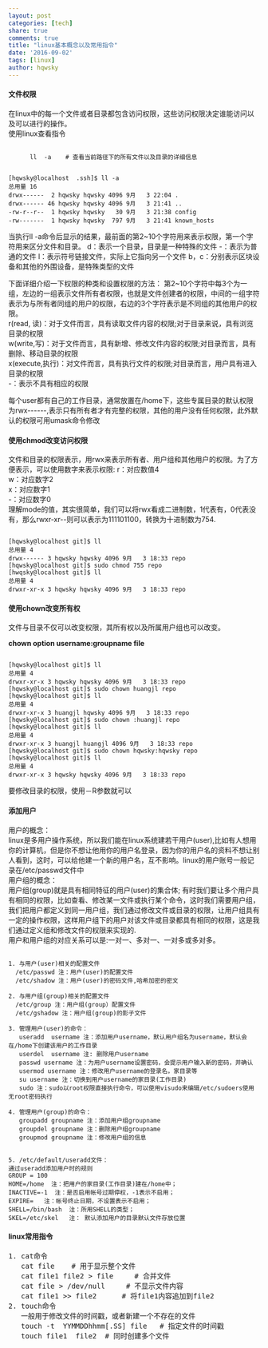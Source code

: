 ```yaml
---
layout: post
categories: [tech]
share: true
comments: true
title: "linux基本概念以及常用指令"
date: '2016-09-02'
tags: [linux]
author: hqwsky
---
```


#### 文件权限  
在linux中的每一个文件或者目录都包含访问权限，这些访问权限决定谁能访问以及可以进行的操作。  
使用linux查看指令  

<code>
      ll  -a    # 查看当前路径下的所有文件以及目录的详细信息
</code>  
<pre><code>
[hqwsky@localhost  .ssh]$ ll -a
总用量 16
drwx------  2 hqwsky hqwsky 4096 9月   3 22:04 .
drwx------ 46 hqwsky hqwsky 4096 9月   3 21:41 ..
-rw-r--r--  1 hqwsky hqwsky   30 9月   3 21:38 config
-rw-------  1 hqwsky hqwsky  797 9月   3 21:41 known_hosts
</code></pre> 
当执行ll -a命令后显示的结果，最前面的第2~10个字符用来表示权限，第一个字符用来区分文件和目录。  
d：表示一个目录，目录是一种特殊的文件  
-：表示为普通的文件  
l：表示符号链接文件，实际上它指向另一个文件  
b，c：分别表示区块设备和其他的外围设备，是特殊类型的文件  

下面详细介绍一下权限的种类和设置权限的方法：
第2~10个字符中每3个为一组，左边的一组表示文件所有者权限，也就是文件创建者的权限，中间的一组字符表示为与所有者同组的用户的权限，右边的3个字符表示是不同组的其他用户的权限。  
r(read, 读)：对于文件而言，具有读取文件内容的权限;对于目录来说，具有浏览目录的权限  
w(write,写)：对于文件而言，具有新增、修改文件内容的权限;对目录而言，具有删除、移动目录的权限  
x(execute,执行)：对文件而言，具有执行文件的权限;对目录而言，用户具有进入目录的权限  
-：表示不具有相应的权限  

每个user都有自己的工作目录，通常放置在/home下，这些专属目录的默认权限为rwx------,表示只有所有者才有完整的权限，其他的用户没有任何权限，此外默认的权限可用umask命令修改  

#### 使用chmod改变访问权限  
文件和目录的权限表示，用rwx来表示所有者、用户组和其他用户的权限。为了方便表示，可以使用数字来表示权限:
r：对应数值4  
w：对应数字2  
x：对应数字1  
-：对应数字0  
理解mode的值，其实很简单，我们可以将rwx看成二进制数，1代表有，0代表没有，那么rwxr-xr--则可以表示为111101100，转换为十进制数为754.  
<pre><code>
[hqwsky@localhost git]$ ll 
总用量 4
drwx------ 3 hqwsky hqwsky 4096 9月   3 18:33 repo
[hqwsky@localhost git]$ sudo chmod 755 repo
[hwqsky@localhost git]$ ll
总用量 4
drwxr-xr-x 3 hqwsky hqwsky 4096 9月   3 18:33 repo
</code></pre>
#### 使用chown改变所有权  
文件与目录不仅可以改变权限，其所有权以及所属用户组也可以改变。

**chown option username:groupname  file**  
<pre><code>
[hqwsky@localhost git]$ ll 
总用量 4
drwxr-xr-x 3 hqwsky hqwsky 4096 9月   3 18:33 repo
[hqwsky@localhost git]$ sudo chown huangjl repo
[hqwsky@localhost git]$ ll 
总用量 4
drwxr-xr-x 3 huangjl hqwsky 4096 9月   3 18:33 repo
[hqwsky@localhost git]$ sudo chown :huangjl repo
[hqwsky@localhost git]$ ll 
总用量 4
drwxr-xr-x 3 huangjl huangjl 4096 9月   3 18:33 repo
[hqwsky@localhost git]$ sudo chown hqwsky:hqwsky repo
[hqwsky@localhost git]$ ll 
总用量 4
drwxr-xr-x 3 hqwsky hqwsky 4096 9月   3 18:33 repo
</code></pre>  
要修改目录的权限，使用－R参数就可以  

#### 添加用户
用户的概念：  
linux是多用户操作系统，所以我们能在linux系统建若干用户(user),比如有人想用你的计算机，但是你不想让他用你的用户名登录，因为你的用户名的资料不想让别人看到，这时，可以给他建一个新的用户名，互不影响。linux的用户账号一般记录在/etc/passwd文件中  
用户组的概念：  
用户组(group)就是具有相同特征的用户(user)的集合体; 有时我们要让多个用户具有相同的权限，比如查看、修改某一文件或执行某个命令，这时我们需要用户组，我们把用户都定义到同一用户组，我们通过修改文件或目录的权限，让用户组具有一定的操作权限，这样用户组下的用户对该文件或目录都具有相同的权限，这是我们通过定义组和修改文件的权限来实现的.  
用户和用户组的对应关系可以是:一对一、多对一、一对多或多对多。  
<pre><code>
1. 与用户(user)相关的配置文件  
  /etc/passwd 注：用户(user)的配置文件  
  /etc/shadow 注：用户(user)的密码文件,哈希加密的密文  

2. 与用户组(group)相关的配置文件  
  /etc/group 注：用户组(group）配置文件  
  /etc/gshadow 注：用户组(group)的影子文件  

3. 管理用户(user)的命令：  
   useradd  username 注：添加用户username，默认用户组名为username，默认会在/home下创建该用户的工作目录  
   userdel  username 注: 删除用户username
   passwd username 注：为用户username设置密码，会提示用户输入新的密码，并确认  
   usermod username 注：修改用户username的登录名，家目录等  
   su username 注：切换到用户username的家目录(工作目录)  
   sudo 注：sudo以root权限直接执行命令，可以使用visudo来编辑/etc/sudoers使用无root密码执行  

4. 管理用户(group)的命令：  
   groupadd groupname 注：添加用户组groupname  
   groupdel groupname 注：删除用户组groupname  
   groupmod groupname 注：修改用户组的信息  
 
 
5. /etc/default/useradd文件：  
通过useradd添加用户时的规则  
GROUP = 100  
HOME=/home  注：把用户的家目录(工作目录)建在/home中；  
INACTIVE=-1  注：是否启用帐号过期停权，-1表示不启用；  
EXPIRE=   注：帐号终止日期，不设置表示不启用；  
SHELL=/bin/bash  注：所用SHELL的类型；  
SKEL=/etc/skel   注： 默认添加用户的目录默认文件存放位置  
</code></pre>  

#### linux常用指令  
<pre>
1. cat命令
   cat file    # 用于显示整个文件
   cat file1 file2 > file     # 合并文件
   cat file > /dev/null     # 不显示文件内容
   cat file1 >> file2      # 将file1内容追加到file2 
2. touch命令
   一般用于修改文件的时间戳，或者新建一个不存在的文件
   touch -t  YYMMDDhhmm[.SS] file   # 指定文件的时间戳
   touch file1  file2  # 同时创建多个文件






　







